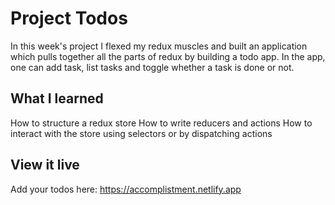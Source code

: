 # Project Todos

In this week's project I flexed my redux muscles and built an application which pulls together all the parts of redux by building a todo app. In the app, one can add task, list tasks and toggle whether a task is done or not.
## What I learned

How to structure a redux store
How to write reducers and actions
How to interact with the store using selectors or by dispatching actions
## View it live

Add your todos here: https://accomplistment.netlify.app
